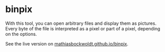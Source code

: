 # binpix

With this tool, you can open arbitrary files and display them as pictures.
Every byte of the file is interpreted as a pixel or part of a pixel, depending
on the options.

See the live version on [mathiasbockwoldt.github.io/binpix](https://mathiasbockwoldt.github.io/binpix).
